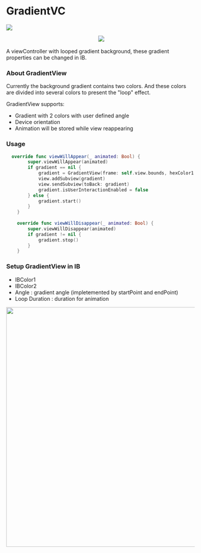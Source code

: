 # GradientVC
![](https://travis-ci.org/shion0111/GradientVC.svg?branch=master)

<p align="center">
  <img src="https://github.com/shion0111/GradientVC/blob/master/gradientVC.gif"/>
</p
An old experiement project ported to swift...

A viewController with looped gradient background, these gradient properties can be changed in IB.

### About GradientView
Currently the background gradient contains two colors. And these colors are divided into several colors to present the "loop" effect. 

GradientView supports:
- Gradient with 2 colors with user defined angle
- Device orientation
- Animation will be stored while view reappearing


### Usage

```swift
  override func viewWillAppear(_ animated: Bool) {
        super.viewWillAppear(animated)
        if gradient == nil {
            gradient = GradientView(frame: self.view.bounds, hexColor1: "#F298e7", hexColor2: "#a5f9f9", angle: 25.0)
            view.addSubview(gradient)
            view.sendSubview(toBack: gradient)
            gradient.isUserInteractionEnabled = false
        } else {
            gradient.start()
        }
    }
    
    override func viewWillDisappear(_ animated: Bool) {
        super.viewWillDisappear(animated)
        if gradient != nil {
            gradient.stop()
        }
    }
```

### Setup GradientView in IB
- IBColor1
- IBColor2
- Angle : gradient angle (impletemented by startPoint and endPoint)
- Loop Duration : duration for animation
<p align="center">
  <img src="https://github.com/shion0111/GradientVC/blob/master/setup.jpg" width="640"/>
</p>
